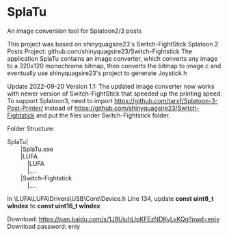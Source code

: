 # SplaTu
An image conversion tool for Splatoon2/3 posts

This project was based on shinyquagsire23's Switch-FightStick Splatoon 2 Posts Project: github.com/shinyquagsire23/Switch-Fightstick 
The application SplaTu contains an image converter, which converts any image to a 320x120 monochrome bitmap, then converts the bitmap to image.c and eventually use shinyquagsire23's project to generate Joystick.h

Update 2022-09-20 Version 1.1:
The updated image converter now works with newer version of Switch-FightStick that speeded up the printing speed.
To support Splatoon3, need to import https://github.com/tarxf/Splatoon-3-Post-Printer/ instead of https://github.com/shinyquagsire23/Switch-Fightstick and put the files under Switch-Fightstick folder.

Folder Structure:

SplaTu|<br />
&nbsp;&nbsp;&nbsp;&nbsp;&nbsp;&nbsp;&nbsp;&nbsp;|SplaTu.exe<br />
&nbsp;&nbsp;&nbsp;&nbsp;&nbsp;&nbsp;&nbsp;&nbsp;|LUFA <br />
&nbsp;&nbsp;&nbsp;&nbsp;&nbsp;&nbsp;&nbsp;&nbsp;&nbsp;&nbsp;&nbsp;&nbsp;|LUFA<br />
&nbsp;&nbsp;&nbsp;&nbsp;&nbsp;&nbsp;&nbsp;&nbsp;&nbsp;&nbsp;&nbsp;&nbsp;|....<br />
&nbsp;&nbsp;&nbsp;&nbsp;&nbsp;&nbsp;&nbsp;&nbsp;|Switch-Fightstick<br />
&nbsp;&nbsp;&nbsp;&nbsp;&nbsp;&nbsp;&nbsp;&nbsp;&nbsp;&nbsp;&nbsp;&nbsp;|....<br />
		 
In \LUFA\LUFA\Drivers\USB\Core\Device.h Line 134, update **const uint8_t wIndex** to **const uint16_t wIndex**
 

Download: https://pan.baidu.com/s/1J8UiuhLlpKFEzNDKyLvKQg?pwd=eniy 
Download password: eniy
 


